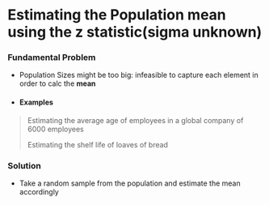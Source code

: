 # Estimating the Population mean using the z statistic(sigma unknown)

### Fundamental Problem
- Population Sizes might be too big: infeasible to capture each element in order to calc the **mean**
- #### Examples
> Estimating the average age of employees in a global company of 6000 employees
>
> Estimating the shelf life of loaves of bread

### Solution
- Take a random sample from the population and estimate the mean accordingly


